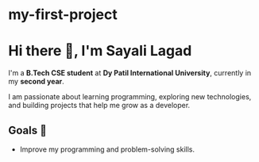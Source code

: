 # my-first-project
# Hi there 👋, I'm Sayali Lagad

I'm a **B.Tech CSE student** at **Dy Patil International University**, currently in my **second year**.  

I am passionate about learning programming, exploring new technologies, and building projects that help me grow as a developer.  

## Goals 🎯
- Improve my programming and problem-solving skills.
